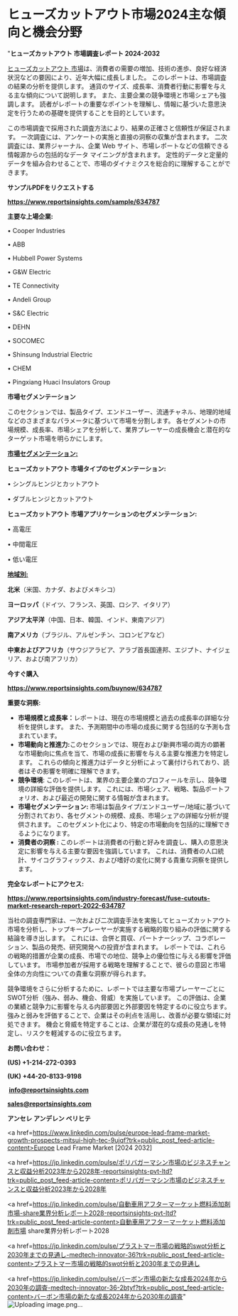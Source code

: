 # ヒューズカットアウト市場2024主な傾向と機会分野

"<strong>ヒューズカットアウト 市場調査レポート 2024-2032</strong>

<a href=https://www.reportsinsights.com/sample/634787>ヒューズカットアウト 市場</a>は、消費者の需要の増加、技術の進歩、良好な経済状況などの要因により、近年大幅に成長しました。 このレポートは、市場調査の結果の分析を提供します。 通貨のサイズ、成長率、消費者行動に影響を与える主な傾向について説明します。 また、主要企業の競争環境と市場シェアも強調します。 読者がレポートの重要なポイントを理解し、情報に基づいた意思決定を行うための基礎を提供することを目的としています。

この市場調査で採用された調査方法により、結果の正確さと信頼性が保証されます。 一次調査には、アンケートの実施と直接の洞察の収集が含まれます。 二次調査には、業界ジャーナル、企業 Web サイト、市場レポートなどの信頼できる情報源からの包括的なデータ マイニングが含まれます。 定性的データと定量的データを組み合わせることで、市場のダイナミクスを総合的に理解することができます。

<strong><b>サンプルPDFをリクエストする</b></strong>

<a href=https://www.reportsinsights.com/sample/634787><strong><u>https://www.reportsinsights.com/sample/634787</u></strong></a>

<strong>主要な上場企業:</strong>

• Cooper Industries

• ABB

• Hubbell Power Systems

• G&W Electric

• TE Connectivity

• Andeli Group

• S&C Electric

• DEHN

• SOCOMEC

• Shinsung Industrial Electric

• CHEM

• Pingxiang Huaci Insulators Group

<strong>市場セグメンテーション</strong>

このセクションでは、製品タイプ、エンドユーザー、流通チャネル、地理的地域などのさまざまなパラメータに基づいて市場を分割します。 各セグメントの市場規模、成長率、市場シェアを分析して、業界プレーヤーの成長機会と潜在的なターゲット市場を明らかにします。

<strong><u>市場セグメンテーション</u></strong><strong><u>:</u></strong>

<strong>ヒューズカットアウト 市場タイプのセグメンテーション:</strong>

• シングルヒンジとカットアウト

• ダブルヒンジとカットアウト

<strong>ヒューズカットアウト 市場アプリケーションのセグメンテーション:</strong>

• 高電圧

• 中間電圧

• 低い電圧

<strong><u>地域別</u></strong><strong><u>:</u></strong>

<strong>北米</strong>（米国、カナダ、およびメキシコ）

<strong>ヨーロッパ</strong>（ドイツ、フランス、英国、ロシア、イタリア）

<strong>アジア太平洋</strong>（中国、日本、韓国、インド、東南アジア）

<strong>南アメリカ</strong>（ブラジル、アルゼンチン、コロンビアなど）

<strong>中東およびアフリカ</strong>（サウジアラビア、アラブ首長国連邦、エジプト、ナイジェリア、および南アフリカ）

<strong>今すぐ購入</strong>

<a href=https://www.reportsinsights.com/buynow/634787><strong><u>https://www.reportsinsights.com/buynow/634787</u></strong></a>

<strong>重要な洞察:</strong>
<ul>
  <li><strong>市場規模と成長率：</strong>レポートは、現在の市場規模と過去の成長率の詳細な分析を提供します。 また、予測期間中の市場の成長に関する包括的な予測も含まれています。</li>
  <li><strong>市場動向と推進力:</strong>このセクションでは、現在および新興市場の両方の顕著な市場動向に焦点を当て、市場の成長に影響を与える主要な推進力を特定します。 これらの傾向と推進力はデータと分析によって裏付けられており、読者はその影響を明確に理解できます。</li>
  <li><strong>競争環境</strong>: このレポートは、業界の主要企業のプロフィールを示し、競争環境の詳細な評価を提供します。 これには、市場シェア、戦略、製品ポートフォリオ、および最近の開発に関する情報が含まれます。</li>
  <li><strong>市場セグメンテーション: </strong>市場は製品タイプ/エンドユーザー/地域に基づいて分割されており、各セグメントの規模、成長、市場シェアの詳細な分析が提供されます。 このセグメント化により、特定の市場動向を包括的に理解できるようになります。</li>
  <li><strong>消費者の洞察 : </strong>このレポートは消費者の行動と好みを調査し、購入の意思決定に影響を与える主要な要因を強調しています。 これは、消費者の人口統計、サイコグラフィックス、および嗜好の変化に関する貴重な洞察を提供します。</li>
</ul>
<strong>完全なレポートにアクセス:</strong>

<a href=https://www.reportsinsights.com/industry-forecast/fuse-cutouts-market-research-report-2022-634787><strong><u><b>https://www.reportsinsights.com/industry-forecast/fuse-cutouts-market-research-report-2022-634787</b></u></strong></a>

当社の調査専門家は、一次および二次調査手法を実施してヒューズカットアウト市場を分析し、トップキープレーヤーが実施する戦略的取り組みの評価に関する結論を導き出します。 これには、合併と買収、パートナーシップ、コラボレーション、製品の発売、研究開発への投資が含まれます。 レポートでは、これらの戦略的措置が企業の成長、市場での地位、競争上の優位性に与える影響を評価しています。 市場参加者が採用する戦略を理解することで、彼らの意図と市場全体の方向性についての貴重な洞察が得られます。

競争環境をさらに分析するために、レポートでは主要な市場プレーヤーごとにSWOT分析（強み、弱み、機会、脅威）を実施しています。 この評価は、企業の業績と競争力に影響を与える内部要因と外部要因を特定するのに役立ちます。 強みと弱みを評価することで、企業はその利点を活用し、改善が必要な領域に対処できます。 機会と脅威を特定することは、企業が潜在的な成長の見通しを特定し、リスクを軽減するのに役立ちます。

<strong>お問い合わせ：</strong>

<strong>(US) +1-214-272-0393</strong>

<strong>(UK) +44-20-8133-9198</strong>

<strong> </strong><a href=info@reportsinsights.com><strong><u>info@reportsinsights.com</u></strong></a>

<a href=sales@reportsinsights.com><strong><u>sales@reportsinsights.com</u></strong></a>

<strong>アンセレ アンデレン ベリヒテ</strong>

<a href=https://www.linkedin.com/pulse/europe-lead-frame-market-growth-prospects-mitsui-high-tec-9ujqf?trk=public_post_feed-article-content>Europe Lead Frame Market [2024 2032]</a>

<a href=https://jp.linkedin.com/pulse/ポリバガーマシン市場のビジネスチャンスと収益分析2023年から2028年-reportsinsights-pvt-ltd?trk=public_post_feed-article-content>ポリバガーマシン市場のビジネスチャンスと収益分析2023年から2028年</a>

<a href=https://jp.linkedin.com/pulse/自動車用アフターマーケット燃料添加剤市場-share業界分析レポート2028-reportsinsights-pvt-ltd?trk=public_post_feed-article-content>自動車用アフターマーケット燃料添加剤市場 share業界分析レポート2028</a>

<a href=https://jp.linkedin.com/pulse/プラストマー市場の戦略的swot分析と2030年までの見通し-medtech-innovator-36?trk=public_post_feed-article-content>プラストマー市場の戦略的swot分析と2030年までの見通し</a>

<a href=https://jp.linkedin.com/pulse/バーボン市場の新たな成長2024年から2030年の調査-medtech-innovator-36-2btyf?trk=public_post_feed-article-content>バーボン市場の新たな成長2024年から2030年の調査</a>"
![Uploading image.png…]()
